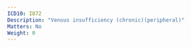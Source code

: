 ```yaml
---
ICD10: I872
Description: "Venous insufficiency (chronic)(peripheral)"
Matters: No
Weight: 0
---
```

